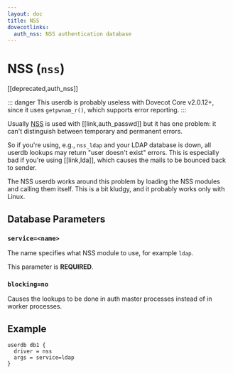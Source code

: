 ```yaml
---
layout: doc
title: NSS
dovecotlinks:
  auth_nss: NSS authentication database
---
```


# NSS (`nss`)

[[deprecated,auth_nss]]

::: danger
This userdb is probably useless with Dovecot Core v2.0.12+, since it uses
`getpwnam_r()`, which supports error reporting.
:::

Usually [NSS](https://en.wikipedia.org/wiki/Name_Service_Switch) is used
with [[link,auth_passwd]] but it has one problem: it can't distinguish
between temporary and permanent errors.

So if you're using, e.g., `nss_ldap` and your LDAP database is down, all userdb
lookups may return "user doesn't exist" errors. This is especially bad if
you're using [[link,lda]], which causes the mails to be bounced back to
sender.

The NSS userdb works around this problem by loading the NSS modules and
calling them itself. This is a bit kludgy, and it probably works only with
Linux.

## Database Parameters

### `service=<name>`

The name specifies what NSS module to use, for example `ldap`.

This parameter is **REQUIRED**.

### `blocking=no`

Causes the lookups to be done in auth master processes instead of in worker
processes.

## Example

```[dovecot.conf]
userdb db1 {
  driver = nss
  args = service=ldap
}
```

